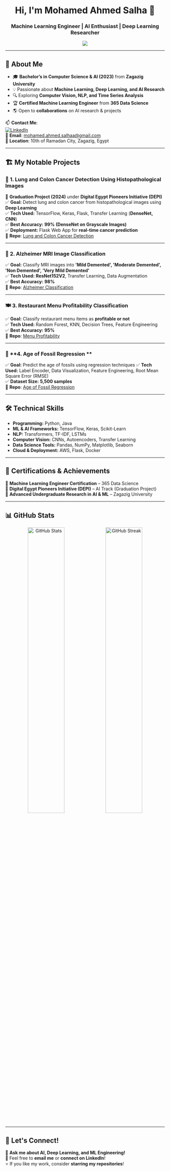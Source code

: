 <h1 align="center">Hi, I'm Mohamed Ahmed Salha 👋</h1>
<h3 align="center">Machine Learning Engineer | AI Enthusiast | Deep Learning Researcher</h3>

<p align="center">
  <img src="https://readme-typing-svg.herokuapp.com?size=20&duration=3000&color=00FF00&center=true&vCenter=true&lines=Passionate+about+AI+and+ML!;Building+Intelligent+Systems;Exploring+NLP+and+Computer+Vision;Solving+Real-world+Problems+with+AI">
</p>


---

## 🚀 **About Me** 
- 🎓 **Bachelor’s in Computer Science & AI (2023)** from **Zagazig University**  
- 💡 Passionate about **Machine Learning, Deep Learning, and AI Research**  
- 🔍 Exploring **Computer Vision, NLP, and Time Series Analysis**  
- 🏆 **Certified Machine Learning Engineer** from **365 Data Science**  
- 🌎 Open to **collaborations** on AI research & projects  

📫 **Contact Me**:  
[![LinkedIn](https://img.shields.io/badge/LinkedIn-0077B5?style=flat-square&logo=linkedin&logoColor=white)](https://www.linkedin.com/in/mohamed-ahmed-60aa67223)  
📧 **Email**: mohamed.ahmed.salhaa@gmail.com  
📍 **Location**: 10th of Ramadan City, Zagazig, Egypt  

---

## 🏗 **My Notable Projects**  

### 🔬 **1. Lung and Colon Cancer Detection Using Histopathological Images**
🚀 **Graduation Project (2024)** under **Digital Egypt Pioneers Initiative (DEPI)**  
✅ **Goal:** Detect lung and colon cancer from histopathological images using **Deep Learning**  
✅ **Tech Used:** TensorFlow, Keras, Flask, Transfer Learning (**DenseNet, CNN**)  
✅ **Best Accuracy:** **99% (DenseNet on Grayscale Images)**  
✅ **Deployment:** Flask Web App for **real-time cancer prediction**  
🔗 **Repo**: [Lung and Colon Cancer Detection](https://github.com/MOHAMED-SALHA/SHR1_AIS5_M1e)  

---

### 🧠 **2. Alzheimer MRI Image Classification**
✅ **Goal:** Classify MRI images into **'Mild Demented', 'Moderate Demented', 'Non Demented', 'Very Mild Demented'**  
✅ **Tech Used:** **ResNet152V2**, Transfer Learning, Data Augmentation  
✅ **Best Accuracy:** **98%**  
🔗 **Repo**: [Alzheimer Classification](https://github.com/MOHAMED-SALHA/GraduationProject)  

---

### 🍽 **3. Restaurant Menu Profitability Classification**
✅ **Goal:** Classify restaurant menu items as **profitable or not**  
✅ **Tech Used:** Random Forest, KNN, Decision Trees, Feature Engineering  
✅ **Best Accuracy:** **95%**  
🔗 **Repo**: [Menu Profitability](https://github.com/MOHAMED-SALHA/-Restaurant-Menu-Item-Profitability-Classification)  

---
### 🤖 **4. Age of Fossil Regression **
✅ **Goal:**  Predict the age of fossils using regression techniques 
✅ **Tech Used:** Label Encoder, Data Visualization, Feature Engineering, Root Mean Square Error (RMSE)   
✅ **Dataset Size:** **5,500 samples**  
🔗 **Repo**: [Age of Fossil Regression](https://github.com/MOHAMED-SALHA/Regression-Age-Of-Fossil)  

---





## 🛠 **Technical Skills**  
- **Programming:** Python, Java  
- **ML & AI Frameworks:** TensorFlow, Keras, Scikit-Learn  
- **NLP:** Transformers, TF-IDF, LSTMs  
- **Computer Vision:** CNNs, Autoencoders, Transfer Learning  
- **Data Science Tools:** Pandas, NumPy, Matplotlib, Seaborn  
- **Cloud & Deployment:** AWS, Flask, Docker  

---

## 📌 **Certifications & Achievements**  
 🏅 **Machine Learning Engineer Certification** – 365 Data Science  
 🏅 **Digital Egypt Pioneers Initiative (DEPI)** – AI Track (Graduation Project)  
 🏅 **Advanced Undergraduate Research in AI & ML** – Zagazig University  


---

## 📊 **GitHub Stats**
<p align="center">
  <img src="https://github-readme-stats.vercel.app/api?username=MOHAMED-SALHA&show_icons=true&theme=radical" width="48%" alt="GitHub Stats">
  <img src="https://github-readme-streak-stats.herokuapp.com/?user=MOHAMED-SALHA&theme=radical" width="48%" alt="GitHub Streak">
</p>

---

## 📣 **Let's Connect!**
💬 **Ask me about AI, Deep Learning, and ML Engineering!**  
📩 Feel free to **email me** or **connect on LinkedIn**!  
⭐ If you like my work, consider **starring my repositories**!  
